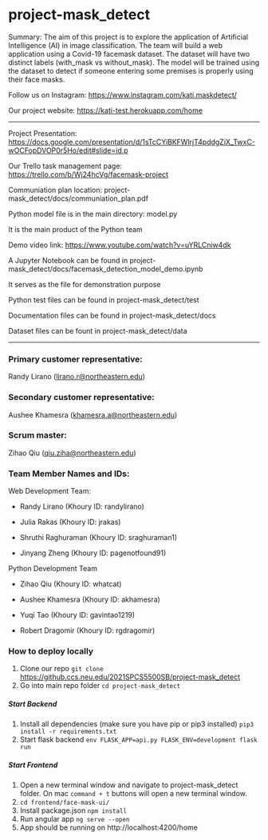 # project-mask_detect
Summary: The aim of this project is to explore the application of Artificial Intelligence (AI) in image classification. The team will build a web application using a Covid-19 facemask dataset. The dataset will have two distinct labels (with_mask vs without_mask). The model will be trained using the dataset to detect if someone entering some premises is properly using their face masks.

Follow us on Instagram: https://www.instagram.com/kati.maskdetect/

Our project website: https://kati-test.herokuapp.com/home
*****************************************************************

Project Presentation: https://docs.google.com/presentation/d/1sTcCYiBKFWlrjT4pddgZiX_TwxC-wOCFopDVOP0r5Ho/edit#slide=id.p

Our Trello task management page: https://trello.com/b/Wj24hcVg/facemask-project

Communiation plan location: project-mask_detect/docs/communiation_plan.pdf

Python model file is in the main directory: model.py

It is the main product of the Python team

Demo video link: https://www.youtube.com/watch?v=uYRLCniw4dk

A Jupyter Notebook can be found in project-mask_detect/docs/facemask_detection_model_demo.ipynb

It serves as the file for demonstration purpose

Python test files can be found in project-mask_detect/test

Documentation files can be found in project-mask_detect/docs

Dataset files can be fount in project-mask_detect/data
*****************************************************************

### Primary customer representative:

Randy Lirano (lirano.r@northeastern.edu)

### Secondary customer representative:

Aushee Khamesra (khamesra.a@northeastern.edu)

### Scrum master:

Zihao Qiu (qiu.ziha@northeastern.edu)

### Team Member Names and IDs:

Web Development Team:

* Randy Lirano (Khoury ID: randylirano)

* Julia Rakas (Khoury ID: jrakas)

* Shruthi Raghuraman (Khoury ID: sraghuraman1)

* Jinyang Zheng (Khoury ID: pagenotfound91)

Python Development Team

* Zihao Qiu (Khoury ID: whatcat)

* Aushee Khamesra (Khoury ID: akhamesra)

* Yuqi Tao (Khoury ID: gavintao1219)

* Robert Dragomir (Khoury ID: rgdragomir)

### How to deploy locally

1. Clone our repo
`git clone `https://github.ccs.neu.edu/2021SPCS5500SB/project-mask_detect
2. Go into main repo folder
`cd project-mask_detect`
##### Start Backend

1. Install all dependencies (make sure you have pip or pip3 installed)
`pip3 install -r requirements.txt`
2. Start flask backend
`env FLASK_APP=api.py FLASK_ENV=development flask run`

##### Start Frontend

1. Open a new terminal window and navigate to project-mask_detect folder. On mac `command + t` buttons will open a new terminal window.
2. `cd frontend/face-mask-ui/`
3. Install package.json
`npm install`
4. Run angular app
`ng serve --open`
5. App should be running on http://localhost:4200/home
